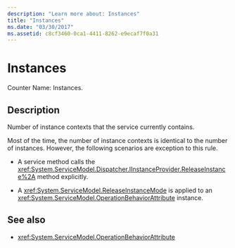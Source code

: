 ```yaml
---
description: "Learn more about: Instances"
title: "Instances"
ms.date: "03/30/2017"
ms.assetid: c8cf3460-0ca1-4411-8262-e9ecaf7f0a31
---
```

# Instances

Counter Name: Instances.  
  
## Description  

 Number of instance contexts that the service currently contains.  
  
 Most of the time, the number of instance contexts is identical to the number of instances. However, the following scenarios are exception to this rule.  
  
- A service method calls the <xref:System.ServiceModel.Dispatcher.IInstanceProvider.ReleaseInstance%2A> method explicitly.  
  
- A <xref:System.ServiceModel.ReleaseInstanceMode> is applied to an <xref:System.ServiceModel.OperationBehaviorAttribute> instance.  
  
## See also

- <xref:System.ServiceModel.OperationBehaviorAttribute>
